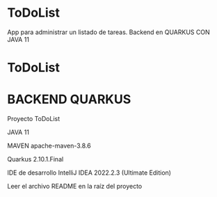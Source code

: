 # ToDoList
App para administrar un listado de tareas. Backend en QUARKUS CON JAVA 11

# ToDoList
# BACKEND QUARKUS

   Proyecto ToDoList
   
   JAVA 11  
   
   MAVEN apache-maven-3.8.6
   
   Quarkus 2.10.1.Final
   
   IDE de desarrollo IntelliJ IDEA 2022.2.3 (Ultimate Edition)
   
   Leer el archivo README en la raíz del proyecto 
   
